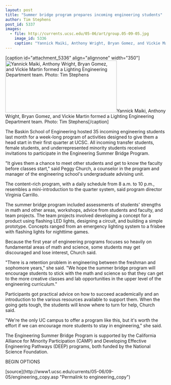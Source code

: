 ```yaml
---
layout: post
title: "Summer bridge program prepares incoming engineering students"
author: Tim Stephens
post_id: 5337
images:
  - file: http://currents.ucsc.edu/05-06/art/group.05-09-05.jpg
    image_id: 5336
    caption: "Yannick Maiki, Anthony Wright, Bryan Gomez, and Vickie Martin formed a Lighting Engineering Department team. Photo: Tim Stephens"
---
```


[caption id="attachment_5336" align="alignnone" width="350"]<a href="http://localhost/mysite/wp-content/uploads/2005/09/group.05-09-05.jpg"><img class="size-full wp-image-5336" src="http://localhost/mysite/wp-content/uploads/2005/09/group.05-09-05.jpg" alt="Yannick Maiki, Anthony Wright, Bryan Gomez, and Vickie Martin formed a Lighting Engineering Department team. Photo: Tim Stephens" width="350" height="163" /></a>Yannick Maiki, Anthony Wright, Bryan Gomez, and Vickie Martin formed a Lighting Engineering Department team. Photo: Tim Stephens[/caption]
<a name="content" id="content"></a>
<p>
  The Baskin School of Engineering hosted 35 incoming engineering students last month for a week-long program of activities designed to give them a head start in their first quarter at UCSC. All incoming transfer students, female students, and underrepresented minority students received invitations to participate in the Engineering Summer Bridge Program.
</p>
<p>
  "It gives them a chance to meet other students and get to know the faculty before classes start," said Peggy Church, a counselor in the program and manager of the engineering school's undergraduate advising unit.
</p>
<p>
  The content-rich program, with a daily schedule from 8 a.m. to 10 p.m., resembles a mini-introduction to the quarter system, said program director Virginia Carrillo.
</p>
<p>
  The summer bridge program included assessments of students' strengths in math and other areas, workshops, advice from students and faculty, and team projects. The team projects involved developing a concept for a product using flashing LED lights, designing a circuit, and building a simple prototype. Concepts ranged from an emergency lighting system to a frisbee with flashing lights for nighttime games.
</p>
<p>
  Because the first year of engineering programs focuses so heavily on fundamental areas of math and science, some students may get discouraged and lose interest, Church said.
</p>
<p>
  "There is a retention problem in engineering between the freshman and sophomore years," she said. "We hope the summer bridge program will encourage students to stick with the math and science so that they can get to the more creative classes and lab opportunities in the upper level of the engineering curriculum."
</p>
<p>
  Participants got practical advice on how to succeed academically and an introduction to the various resources available to support them. When the going gets tough, the students will know where to turn for help, Church said.
</p>
<p>
  "We're the only UC campus to offer a program like this, but it's worth the effort if we can encourage more students to stay in engineering," she said.
</p>
<p>
  The Engineering Summer Bridge Program is supported by the California Alliance for Minority Participation (CAMP) and Developing Effective Engineering Pathways (DEEP) programs, both funded by the National Science Foundation.
</p>
<p>
  BEGIN OPTIONS <input name="t1" size="-1" type="hidden">
</p>




</p>
[source](http://www1.ucsc.edu/currents/05-06/09-05/engineering_copy.asp "Permalink to engineering_copy")
